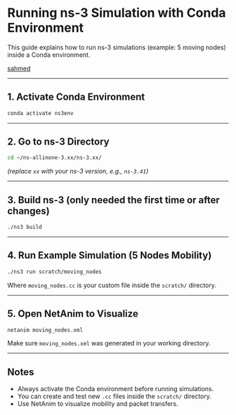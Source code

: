 # Running ns-3 Simulation with Conda Environment

This guide explains how to run ns-3 simulations (example: 5 moving nodes) inside a Conda environment.

[sahmed](https://chatgpt.com/c/68a5b633-bc88-8332-af84-95e806af7aae)

---

## 1. Activate Conda Environment
```bash
conda activate ns3env
```

---

## 2. Go to ns-3 Directory
```bash
cd ~/ns-allinone-3.xx/ns-3.xx/
```
*(replace `xx` with your ns-3 version, e.g., `ns-3.41`)*

---

## 3. Build ns-3 (only needed the first time or after changes)
```bash
./ns3 build
```

---

## 4. Run Example Simulation (5 Nodes Mobility)
```bash
./ns3 run scratch/moving_nodes
```

Where `moving_nodes.cc` is your custom file inside the `scratch/` directory.

---

## 5. Open NetAnim to Visualize
```bash
netanim moving_nodes.xml
```

Make sure `moving_nodes.xml` was generated in your working directory.

---

## Notes
- Always activate the Conda environment before running simulations.
- You can create and test new `.cc` files inside the `scratch/` directory.
- Use NetAnim to visualize mobility and packet transfers.
